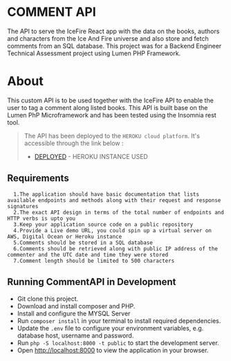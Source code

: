 # COMMENT API

The API to serve the IceFire React app with the data on the books, authors and characters from the Ice And Fire universe and also store and fetch comments from an SQL database. This project was for a Backend Engineer Technical Assessment project using Lumen PHP Framework.

# About
This custom API is to be used together with the IceFire API to enable the user to tag a comment along listed books. This API is built base on the Lumen PhP Microframework and has been tested using the Insomnia rest tool.


> The API has been deployed to the `HEROKU cloud platform`.  It's accessible through the link below :
> * [DEPLOYED](https://blooming-mesa-56911.herokuapp.com/api/v1/comments) - HEROKU INSTANCE USED

## Requirements

```
  1.The application should have basic documentation that lists available endpoints and methods along with their request and response signatures
  2.The exact API design in terms of the total number of endpoints and HTTP verbs is upto you
  3.Keep your application source code on a public repository
  4.Provide a Live demo URL, you could spin up a virtual server on AWS, Digital Ocean or Heroku instance
  5.Comments should be stored in a SQL database
  6.Comments should be retrieved along with public IP address of the commenter and the UTC date and time they were stored
  7.Comment length should be limited to 500 characters

```

## Running CommentAPI in Development
* Git clone this project.
* Download and install composer and PHP. 
* Install and configure the MYSQL Server
* Run `composer install` in your terminal to install required dependencies.
* Update the `.env` file to configure your environment variables, e.g. database host, username and password.
* Run `php -S localhost:8000 -t public` to start the development server.
* Open [http://localhost:8000](http://localhost:8000) to view the application in your browser.

